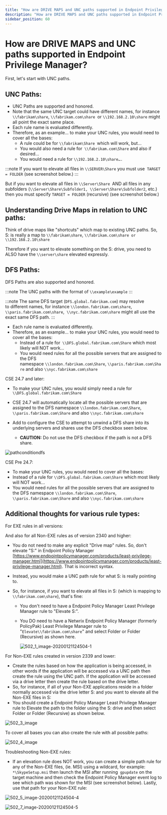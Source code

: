 ```yaml
---
title: "How are DRIVE MAPS and UNC paths supported in Endpoint Privilege Manager?"
description: "How are DRIVE MAPS and UNC paths supported in Endpoint Privilege Manager?"
sidebar_position: 60
---
```


# How are DRIVE MAPS and UNC paths supported in Endpoint Privilege Manager?

First, let's start with UNC paths.

## UNC Paths:

- UNC Paths are supported and honored.
- Note that the same UNC target could have different names, for instance` \\fabrikam\share`,
  `\\fabrikam.com\share `or `\\192.168.2.10\share` might all point the exact same place.
- Each rule name is evaluated differently.
- Therefore, as an example… to make your UNC rules, you would need to cover all the bases:
  - A rule could be for `\\fabrikam\Share `which will work, but…
  - You would also need a rule for` \\fabrikam.com\Share` and also if desired…
  - You would need a rule for `\\192.168.2.10\share….`

:::note
If you want to elevate all files in `\\SERVER\Share` you must use` TARGET = FOLDER` (see
screenshot below.)
:::


But if you want to elevate all files in `\\Server\Share `AND all files in any subfolders
(`\\Server\Share\Subfolder1, \\Server\Share\Subfolder2`, etc.) then you must specify
`TARGET = FOLDER` (recursive) (see screenshot below.)

## Understanding Drive Maps in relation to UNC paths:

Think of drive maps like "shortcuts" which map to existing UNC paths. So, S: is really a map to
`\\fabrikam\share`, `\\fabrikam.com\share or \\192.168.2.10\share`

Therefore if you want to elevate something on the S: drive, you need to ALSO have the
`\\server\share` elevated expressly.

## DFS Paths:

DFS Paths are also supported and honored.

:::note
The UNC paths with the format of `\\example\example`
:::


:::note
The same DFS target (`DFS.global.fabrikam.com`) may resolve to different names, for
instance `\\london.fabrikam.com\share`,
`\\paris.fabrikam.com\share`,  `\\nyc.fabrikam.com\share` might all use the exact same DFS path.
:::


- Each rule name is evaluated differently.
- Therefore, as an example… to make your UNC rules, you would need to cover all the bases:
  - Instead of a rule for` \\DFS.global.fabrikam.com\Share` which most likely will NOT work...
  - You would need rules for all the possible servers that are assigned to the DFS
    namespace `\\london.fabrikam.com\Share`, `\\paris.fabrikam.com\Share` and
    also `\\nyc.fabrikam.com\share`

CSE 24.7 and later:

- To make your UNC rules, you would simply need a rule for `\\DFS.global.fabrikam.com\Share`
- CSE 24.7 will automatically locate all the possible servers that are assigned to the DFS namespace
  `\\london.fabrikam.com\Share`, `\\paris.fabrikam.com\Share` and also `\\nyc.fabrikam.com\share`
- Add to configure the CSE to attempt to unwind a DFS share into its underlying servers and shares
  use the DFS checkbox seen below.

  - **CAUTION:** Do not use the DFS checkbox if the path is not a DFS share.

![pathconditiondfs](/images/endpointpolicymanager/troubleshooting/leastprivilege/pathconditiondfs.webp)

CSE Pre 24.7:

- To make your UNC rules, you would need to cover all the bases:
- Instead of a rule for `\\DFS.global.fabrikam.com\Share` which most likely will NOT work...
- You would need rules for all the possible servers that are assigned to the DFS namespace
  `\\london.fabrikam.com\Share`, `\\paris.fabrikam.com\Share` and also `\\nyc.fabrikam.com\share`

## Additional thoughts for various rule types:

For EXE rules in all versions:

And also for all Non-EXE rules as of version 2340 and higher:

- You do not need to make any explicit "Drive map" rules. So, don't elevate "S:" in Endpoint Policy
  Manager
  [https://www.endpointpolicymanager.com/products/least-privilege-manager.html](https://www.endpointpolicymanager.com/products/least-privilege-manager.html).
  That is incorrect syntax.
- Instead, you would make a UNC path rule for what S: is really pointing to.
- So, for instance, if you want to elevate all files in S: (which is mapping to
  `\\fabrikam.com\share`), that's fine:

  - You don't need to have a Endpoint Policy Manager Least Privilege Manager rule to "Elevate S:".
  - You DO need to have a Netwrix Endpoint Policy Manager (formerly PolicyPak) Least Privilege
    Manager rule to "`Elevate\\fabrikam.com\share`" and select Folder or Folder (Recursive) as
    shown here.

    ![502_1_image-20200121124504-1](/images/endpointpolicymanager/troubleshooting/leastprivilege/502_1_image-20200121124504-1.jpeg)

For Non-EXE rules created in version 2339 and lower:

- Create the rules based on how the application is being accessed, in other words if the application
  will be accessed via a UNC path then create the rule using the UNC path. If the application will
  be accessed via a drive letter then create the rule based on the drive letter.
- So, for instance, if all of your Non-EXE applications reside in a folder normally accessed via the
  drive letter S: and you want to elevate all the Non-EXE files in S:
- You should create a Endpoint Policy Manager Least Privilege Manager rule to Elevate the path to
  the folder using the S: drive and then select Folder or Folder (Recursive) as shown below.

![502_3_image](/images/endpointpolicymanager/troubleshooting/leastprivilege/502_3_image.webp)

To cover all bases you can also create the rule with all possible paths:

![502_4_image](/images/endpointpolicymanager/troubleshooting/leastprivilege/502_4_image.webp)

Troubleshooting Non-EXE rules:

- If an elevation rule does NOT work, you can create a simple path rule for any of the Non-EXE
  files, (ie. MSI) using a wildcard, for example: `*\SkypeSetup.msi` then launch the MSI after
  running` gpupdate` on the target machine and then check the Endpoint Policy Manager event log to
  see which path was shown for the MSI (see screenshot below). Lastly, use that path for your
  Non-EXE rule:

![502_5_image-20200121124504-4](/images/endpointpolicymanager/troubleshooting/leastprivilege/502_5_image-20200121124504-4.webp)

![502_7_image-20200121124504-5](/images/endpointpolicymanager/troubleshooting/leastprivilege/502_7_image-20200121124504-5.webp)
